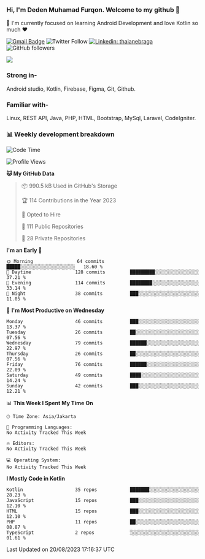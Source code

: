 ### Hi, I'm Deden Muhamad Furqon. Welcome to my github 👋

<!--
**furqoncreative/furqoncreative** is a ✨ _special_ ✨ repository because its `README.md` (this file) appears on your GitHub profile.

Here are some ideas to get you started:

- 🔭 I’m currently working on ...
- 👯 I’m looking to collaborate on ...
- 🤔 I’m looking for help with ...
- 💬 Ask me about ...
- 📫 How to reach me: ...
- 😄 Pronouns: ...
- ⚡ Fun fact: ...
-->

  🌱 I'm currently focused on learning Android Development and love Kotlin so much ❤ 

[![Gmail Badge](https://img.shields.io/badge/-furqoncreative24@gmail.com-c14438?style=flat-square&logo=Gmail&logoColor=white&link=mailto:furqoncreative24@gmail.com)](mailto:furqoncreative24@gmail.com)
![Twitter Follow](https://img.shields.io/twitter/follow/furqoncreative?label=Follow)
[![Linkedin: thaianebraga](https://img.shields.io/badge/-Deden_Muhamad_Furqon-blue?style=flat-square&logo=Linkedin&logoColor=white&link=https://www.linkedin.com/in/anmol-p-singh/)](https://www.linkedin.com/in/furqoncreative/)
![GitHub followers](https://img.shields.io/github/followers/furqoncreative?label=Follow&style=social)

<img src="https://github-readme-stats.sera5-dev.vercel.app/api?username=furqoncreative&hide=stars&show_icons=true&count_private=true&include_all_commits=true&title_color=#008080&icon_color=#008080&hide_border=true" width="">

### Strong in-

Android studio, Kotlin, Firebase, Figma, Git, Github.

### Familiar with-
Linux, REST API, Java, PHP, HTML, Bootstrap, MySql, Laravel, CodeIgniter.

### 📊 Weekly development breakdown

<!--START_SECTION:waka-->
![Code Time](http://img.shields.io/badge/Code%20Time-1%2C291%20hrs%2042%20mins-blue)

![Profile Views](http://img.shields.io/badge/Profile%20Views-0-blue)

**🐱 My GitHub Data** 

> 📦 990.5 kB Used in GitHub's Storage 
 > 
> 🏆 114 Contributions in the Year 2023
 > 
> 💼 Opted to Hire
 > 
> 📜 111 Public Repositories 
 > 
> 🔑 28 Private Repositories 
 > 
**I'm an Early 🐤** 

```text
🌞 Morning                64 commits          █████░░░░░░░░░░░░░░░░░░░░   18.60 % 
🌆 Daytime                128 commits         █████████░░░░░░░░░░░░░░░░   37.21 % 
🌃 Evening                114 commits         ████████░░░░░░░░░░░░░░░░░   33.14 % 
🌙 Night                  38 commits          ███░░░░░░░░░░░░░░░░░░░░░░   11.05 % 
```
📅 **I'm Most Productive on Wednesday** 

```text
Monday                   46 commits          ███░░░░░░░░░░░░░░░░░░░░░░   13.37 % 
Tuesday                  26 commits          ██░░░░░░░░░░░░░░░░░░░░░░░   07.56 % 
Wednesday                79 commits          ██████░░░░░░░░░░░░░░░░░░░   22.97 % 
Thursday                 26 commits          ██░░░░░░░░░░░░░░░░░░░░░░░   07.56 % 
Friday                   76 commits          ██████░░░░░░░░░░░░░░░░░░░   22.09 % 
Saturday                 49 commits          ████░░░░░░░░░░░░░░░░░░░░░   14.24 % 
Sunday                   42 commits          ███░░░░░░░░░░░░░░░░░░░░░░   12.21 % 
```


📊 **This Week I Spent My Time On** 

```text
🕑︎ Time Zone: Asia/Jakarta

💬 Programming Languages: 
No Activity Tracked This Week

🔥 Editors: 
No Activity Tracked This Week

💻 Operating System: 
No Activity Tracked This Week
```

**I Mostly Code in Kotlin** 

```text
Kotlin                   35 repos            ███████░░░░░░░░░░░░░░░░░░   28.23 % 
JavaScript               15 repos            ███░░░░░░░░░░░░░░░░░░░░░░   12.10 % 
HTML                     15 repos            ███░░░░░░░░░░░░░░░░░░░░░░   12.10 % 
PHP                      11 repos            ██░░░░░░░░░░░░░░░░░░░░░░░   08.87 % 
TypeScript               2 repos             ░░░░░░░░░░░░░░░░░░░░░░░░░   01.61 % 
```




 Last Updated on 20/08/2023 17:16:37 UTC
<!--END_SECTION:waka-->
